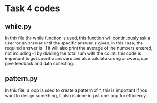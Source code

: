 # Task 4 codes

## while.py

In this file the while function is used, this function will continuously ask a user for an answer until the specific answer is given, in this case, the required answer is -1 it will also print the average of the numbers entered, not including -1 by dividing the total sum with the count. this code is important to get specific answers and also calulate wrong answers, can give feedback and data collecting.

## pattern.py

In this file, a loop is used to create a pattern of *, this is important if you want to design something, it also is done in just one loop for efficiency.

